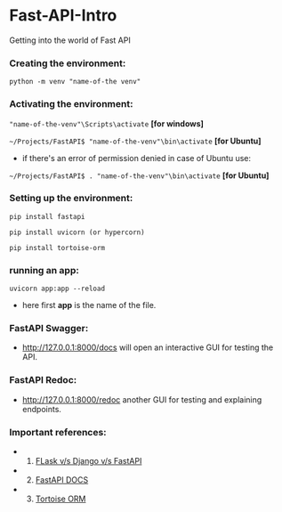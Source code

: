 # Fast-API-Intro
Getting into the world of Fast API


### Creating the environment:

```python -m venv "name-of-the venv"```

### Activating the environment:

```"name-of-the-venv"\Scripts\activate```  **[for windows]**

```~/Projects/FastAPI$ "name-of-the-venv"\bin\activate```    **[for Ubuntu]**

- if there's an error of permission denied in case of Ubuntu use: 

```~/Projects/FastAPI$ . "name-of-the-venv"\bin\activate```    **[for Ubuntu]**


### Setting up the environment:

```pip install fastapi```

```pip install uvicorn (or hypercorn)```

```pip install tortoise-orm```

### running an app:

```uvicorn app:app --reload```

- here first **app** is the name of the file.

### FastAPI Swagger:

- http://127.0.0.1:8000/docs will open an interactive GUI for testing the API.

### FastAPI Redoc:

- http://127.0.0.1:8000/redoc another GUI for testing and explaining endpoints.

### Important references:

- 1. [FLask v/s Django v/s FastAPI](https://youtu.be/9YBAOYQOzWs)

- 2. [FastAPI DOCS](https://fastapi.tiangolo.com/)

- 3. [Tortoise ORM](https://tortoise-orm.readthedocs.io/en/latest/)


